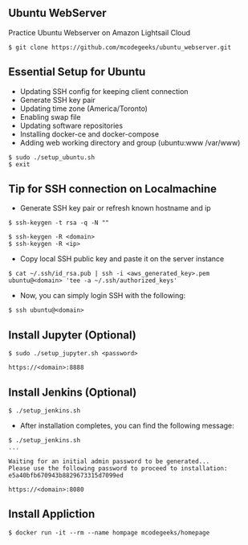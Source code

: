 ## Ubuntu WebServer
Practice Ubuntu Webserver on Amazon Lightsail Cloud
```
$ git clone https://github.com/mcodegeeks/ubuntu_webserver.git
```

## Essential Setup for Ubuntu
- Updating SSH config for keeping client connection
- Generate SSH key pair
- Updating time zone (America/Toronto)
- Enabling swap file
- Updating software repositories
- Installing docker-ce and docker-compose
- Adding web working directory and group (ubuntu:www /var/www)
```
$ sudo ./setup_ubuntu.sh 
$ exit
```

## Tip for SSH connection on Localmachine
- Generate SSH key pair or refresh known hostname and ip
```
$ ssh-keygen -t rsa -q -N ""
```
```
$ ssh-keygen -R <domain>
$ ssh-keygen -R <ip>
```
- Copy local SSH public key and paste it on the server instance 
```
$ cat ~/.ssh/id_rsa.pub | ssh -i <aws_generated_key>.pem ubuntu@<domain> 'tee -a ~/.ssh/authorized_keys'
```
- Now, you can simply login SSH with the following:
```
$ ssh ubuntu@<domain>
```

## Install Jupyter (Optional)
```
$ sudo ./setup_jupyter.sh <password>
```
```
https://<domain>:8888
```

## Install Jenkins (Optional)
```
$ ./setup_jenkins.sh
```
- After installation completes, you can find the following message:
```
$ ./setup_jenkins.sh 
...

Waiting for an initial admin password to be generated...
Please use the following password to proceed to installation:
e5a40bfb670943b8829673315d7099ed

```
```
https://<domain>:8080
```

## Install Appliction 
```
$ docker run -it --rm --name hompage mcodegeeks/homepage  
```
